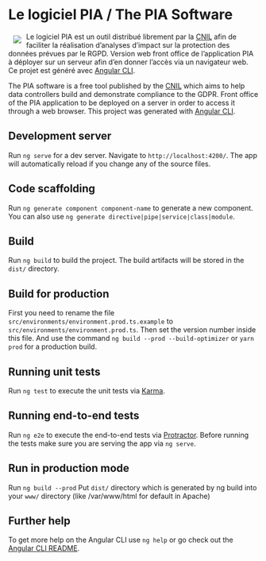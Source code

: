 # Le logiciel PIA / The PIA Software
<img src="https://raw.githubusercontent.com/LINCnil/pia/master/src/assets/images/pia-auth-logo.png" align="left" hspace="10" vspace="6"> Le logiciel PIA est un outil distribué librement par la [CNIL](https://www.cnil.fr/fr/outil-pia-telechargez-et-installez-le-logiciel-de-la-cnil) afin de faciliter la réalisation d’analyses d’impact sur la protection des données prévues par le RGPD.
Version web front office de l’application PIA à déployer sur un serveur afin d’en donner l’accès via un navigateur web. Ce projet est généré avec [Angular CLI](https://github.com/angular/angular-cli). 

The PIA software is a free tool published by the [CNIL](https://www.cnil.fr/en/open-source-pia-software-helps-carry-out-data-protection-impact-assesment) which aims to help data controllers build and demonstrate compliance to the GDPR. 
Front office of the PIA application to be deployed on a server in order to access it through a web browser. This project was generated with [Angular CLI](https://github.com/angular/angular-cli). 


## Development server

Run `ng serve` for a dev server. Navigate to `http://localhost:4200/`. The app will automatically reload if you change any of the source files.

## Code scaffolding

Run `ng generate component component-name` to generate a new component. You can also use `ng generate directive|pipe|service|class|module`.

## Build

Run `ng build` to build the project. The build artifacts will be stored in the `dist/` directory.

## Build for production

First you need to rename the file `src/environments/environment.prod.ts.example` to `src/environments/environment.prod.ts`.
Then set the version number inside this file.
And use the command `ng build --prod --build-optimizer` or `yarn prod` for a production build.

## Running unit tests

Run `ng test` to execute the unit tests via [Karma](https://karma-runner.github.io).

## Running end-to-end tests

Run `ng e2e` to execute the end-to-end tests via [Protractor](http://www.protractortest.org/).
Before running the tests make sure you are serving the app via `ng serve`.

## Run in production mode 
Run `ng build --prod` 
Put `dist/` directory which is generated by ng build into your `www/` directory (like /var/www/html for default in Apache)

## Further help

To get more help on the Angular CLI use `ng help` or go check out the [Angular CLI README](https://github.com/angular/angular-cli/blob/master/README.md).
